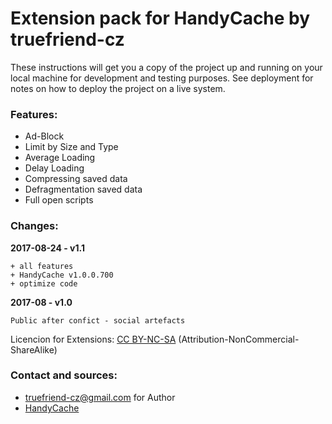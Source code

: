# Extension pack for HandyCache by truefriend-cz

These instructions will get you a copy of the project up and running on your local machine for development and testing purposes. See deployment for notes on how to deploy the project on a live system.

### Features:

* Ad-Block
* Limit by Size and Type
* Average Loading
* Delay Loading
* Compressing saved data
* Defragmentation saved data
* Full open scripts

### Changes:

<b>2017-08-24 - v1.1</b>
```
+ all features
+ HandyCache v1.0.0.700
+ optimize code
```
<b>2017-08 - v1.0</b>
```
Public after confict - social artefacts
```
Licencion for Extensions: [CC BY-NC-SA](https://creativecommons.org/licenses/by-nc-sa/) (Attribution-NonCommercial-ShareAlike)

### Contact and sources:

 * [truefriend-cz@gmail.com](mailto:truefriend-cz@gmail.com) for Author
 * [HandyCache](http://handycache.ru/)
